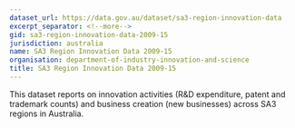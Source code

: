```yaml
---
dataset_url: https://data.gov.au/dataset/sa3-region-innovation-data
excerpt_separator: <!--more-->
gid: sa3-region-innovation-data-2009-15
jurisdiction: australia
name: SA3 Region Innovation Data 2009-15
organisation: department-of-industry-innovation-and-science
title: SA3 Region Innovation Data 2009-15
---
```


This dataset reports on innovation activities (R&D expenditure, patent and trademark counts) and business creation (new businesses) across SA3 regions in Australia.
